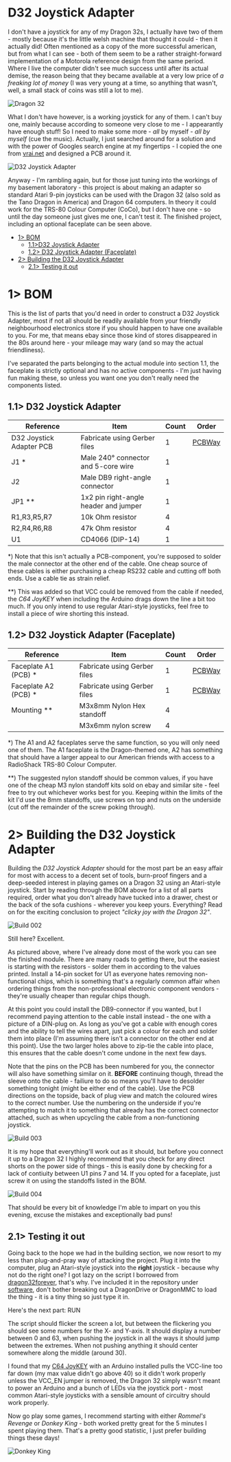 # D32 Joystick Adapter
I don't have a joystick for any of my Dragon 32s, I actually have two of them - mostly because it's the little welsh machine that thought it could - then it actually did! Often mentioned as a copy of the more successful american, but from what I can see - both of them seem to be a rather straight-forward implementation of a Motorola reference design from the same period. Where I live the computer didn't see much success until after its actual demise, the reason being that they became available at a very low price of *a freaking lot of money* (I was very young at a time, so anything that wasn't, well, a small stack of coins was still a lot to me).

![Dragon 32](https://github.com/tebl/D32-Joystick-Adapter/raw/main/gallery/system.jpg)

What I don't have however, is a working joystick for any of them. I can't buy one, mainly because according to someone very close to me - I appearantly have enough stuff! So I need to make some more - *all* by myself - *all by myself* (cue the music). Actually, I just searched around for a solution and with the power of Googles search engine at my fingertips - I copied the one from [vrai.net](http://vrai.net/retro/?p=112) and designed a PCB around it.

![D32 Joystick Adapter](https://github.com/tebl/D32-Joystick-Adapter/raw/main/gallery/adapter.jpg)

Anyway - I'm rambling again, but for those just tuning into the workings of my basement laboratory - this project is about making an adapter so standard Atari 9-pin joysticks can be used with the Dragon 32 (also sold as the Tano Dragon in America) and Dragon 64 computers. In theory it could work for the TRS-80 Colour Computer (CoCo), but I don't have one - so until the day someone just gives me one, I can't test it. The finished project, including an optional faceplate can be seen above.

- [1> BOM](#1-bom)
  - [1.1>D32 Joystick Adapter](#11-d32-joystick-adapter)
  - [1.2> D32 Joystick Adapter (Faceplate)](#12-d32-joystick-adapter-faceplate)
- [2> Building the D32 Joystick Adapter](#2-building-the-d32-joystick-adapter)
  - [2.1> Testing it out](#21-testing-it-out)

# 1> BOM
This is the list of parts that you'd need in order to construct a D32 Joystick Adapter, most if not all should be readily available from your friendly neighbourhood electronics store if you should happen to have one available to you. For me, that means ebay since those kind of stores disappeared in the 80s around here - your mileage may wary (and so may the actual friendliness).

I've separated the parts belonging to the actual module into section 1.1, the faceplate is strictly optional and has no active components - I'm just having fun making these, so unless you want one you don't really need the components listed.

## 1.1> D32 Joystick Adapter
| Reference                 | Item                                  | Count | Order  |
| ------------------------- | ------------------------------------- | ----- | ------ |
| D32 Joystick Adapter PCB  | Fabricate using Gerber files          |     1 | [PCBWay](https://www.pcbway.com/project/shareproject/D32_Joystick_Adapter.html) |
| J1 *                      | Male 240° connector and 5-core wire   |     1 |        |
| J2                        | Male DB9 right-angle connector        |     1 |        |
| JP1 **                    | 1x2 pin right-angle header and jumper |     1 |        |
| R1,R3,R5,R7               | 10k Ohm resistor                      |     4 |        |
| R2,R4,R6,R8               | 47k Ohm resistor                      |     4 |        |
| U1                        | CD4066 (DIP-14)                       |     1 |        |

*) Note that this isn't actually a PCB-component, you're supposed to solder the male connector at the other end of the cable. One cheap source of these cables is either purchasing a cheap RS232 cable and cutting off both ends. Use a cable tie as strain relief.

**) This was added so that VCC could be removed from the cable if needed, the *C64 JoyKEY* when including the Arduino drags down the line a bit too much. If you only intend to use regular Atari-style joysticks, feel free to install a piece of wire shorting this instead.

## 1.2> D32 Joystick Adapter (Faceplate)
| Reference                 | Item                                  | Count | Order  |
| ------------------------- | ------------------------------------- | ----- | ------ |
| Faceplate A1 (PCB) *      | Fabricate using Gerber files          |     1 | [PCBWay](https://www.pcbway.com/project/shareproject/D32_Joystick_Adapter__Faceplate_.html) |
| Faceplate A2 (PCB) *      | Fabricate using Gerber files          |     1 | [PCBWay](https://www.pcbway.com/project/shareproject/D32_Joystick_Adapter__Faceplate_A2_.html) |
| Mounting **               | M3x8mm Nylon Hex standoff             |     4 |        |
|                           | M3x6mm nylon screw                    |     4 |        |

*) The A1 and A2 faceplates serve the same function, so you will only need one of them. The A1 faceplate is the Dragon-themed one, A2 has something that should have a larger appeal to our American friends with access to a RadioShack TRS-80 Colour Computer.

**) The suggested nylon standoff should be common values, if you have one of the cheap M3 nylon standoff kits sold on ebay and similar site - feel free to try out whichever works best for you. Keeping within the limits of the kit I'd use the 8mm standoffs, use screws on top and nuts on the underside (cut off the remainder of the screw poking through).

# 2> Building the D32 Joystick Adapter
Building the *D32 Joystick Adapter* should for the most part be an easy affair for most with access to a decent set of tools, burn-proof fingers and a deep-seeded interest in playing games on a Dragon 32 using an Atari-style joystick. Start by reading through the BOM above for a list of all parts required, order what you don't already have tucked into a drawer, chest or the back of the sofa cushions - wherever you keep yours. Everything? Read on for the exciting conclusion to project *"clicky joy with the Dragon 32"*.

![Build 002](https://github.com/tebl/D32-Joystick-Adapter/raw/main/gallery/build_002.jpg)

Still here? Excellent.

As pictured above, where I've already done most of the work you can see the finished module. There are many roads to getting there, but the easiest is starting with the resistors - solder them in according to the values printed. Install a 14-pin socket for U1 as everyone hates removing non-functional chips, which is something that's a regularly common affair when ordering things from the non-professional electronic component vendors - they're usually cheaper than regular chips though.

At this point you could install the DB9-connector if you wanted, but I recommend paying attention to the cable install instead - the one with a picture of a DIN-plug on. As long as you've got a cable with enough cores and the ability to tell the wires apart, just pick a colour for each and solder them into place (I'm assuming there isn't a connector on the other end at this point). Use the two larger holes above to zip-tie the cable into place, this ensures that the cable doesn't come undone in the next few days.

Note that the pins on the PCB has been numbered for you, the connector will also have something similar on it. **BEFORE** continuing though, thread the sleeve onto the cable - failiure to do so means you'll have to desolder something tonight (might be either end of the cable). Use the PCB directions on the topside, back of plug view and match the coloured wires to the correct number. Use the numbering on the underside if you're attempting to match it to something that already has the correct connector attached, such as when upcycling the cable from a non-functioning joystick.

![Build 003](https://github.com/tebl/D32-Joystick-Adapter/raw/main/gallery/build_003.jpg)

It is my hope that everything'll work out as it should, but before you connect it up to a Dragon 32 I highly recommend that you check for any direct shorts on the power side of things - this is easily done by checking for a lack of contiuity between U1 pins 7 and 14. If you opted for a faceplate, just screw it on using the standoffs listed in the BOM.

![Build 004](https://github.com/tebl/D32-Joystick-Adapter/raw/main/gallery/build_004.jpg)

That should be every bit of knowledge I'm able to impart on you this evening, excuse the mistakes and exceptionally bad puns!

## 2.1> Testing it out
Going back to the hope we had in the building section, we now resort to my less than plug-and-pray way of attacking the project. Plug it into the computer, plug an Atari-style joystick into the **right** joystick - because why not do the right one? I got lazy on the script I borrowed from [dragon32forever](https://dragon32forever.wordpress.com/dragon-bytes/joysticks/), that's why. I've included it in the repository under [software](https://github.com/tebl/D32-Joystick-Adapter/tree/main/software), don't bother breaking out a DragonDrive or DragonMMC to load the thing - it is a tiny thing so just type it in.

Here's the next part: RUN

The script should flicker the screen a lot, but between the flickering you should see some numbers for the X- and Y-axis. It should display a number between 0 and 63, when pushing the joystick in all the ways it should jump between the extremes. When not pushing anything it should center somewhere along the middle (around 30).

I found that my [C64 JoyKEY](https://github.com/tebl/C64-JoyKEY) with an Arduino installed pulls the VCC-line too far down (my max value didn't go above 40) so it didn't work properly unless the VCC_EN jumper is removed, the Dragon 32 simply wasn't meant to power an Arduino and a bunch of LEDs via the joystick port - most common Atari-style joysticks with a sensible amount of circuitry should work properly.

Now go play some games, I recommend starting with either *Rommel's Revenge* or *Donkey King* - both worked pretty great for the 5 minutes I spent playing them. That's a pretty good statistic, I just prefer building things these days!

![Donkey King](https://github.com/tebl/D32-Joystick-Adapter/raw/main/gallery/2021-01-22%2021.07.37.jpg)